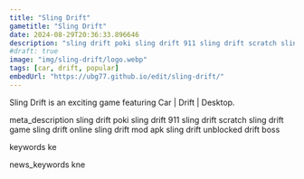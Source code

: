 ```yaml
---
title: "Sling Drift"
gametitle: "Sling Drift"
date: 2024-08-29T20:36:33.896646
description: "sling drift poki sling drift 911 sling drift scratch sling drift game sling drift online sling drift mod apk sling drift unblocked drift boss"
#draft: true
image: "img/sling-drift/logo.webp"
tags: [car, drift, popular]
embedUrl: "https://ubg77.github.io/edit/sling-drift/"
---
```


Sling Drift is an exciting game featuring Car | Drift | Desktop.

meta_description
sling drift poki sling drift 911 sling drift scratch sling drift game sling drift online sling drift mod apk sling drift unblocked drift boss


keywords
ke


news_keywords
kne
